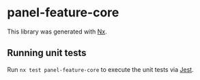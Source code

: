 # panel-feature-core

This library was generated with [Nx](https://nx.dev).

## Running unit tests

Run `nx test panel-feature-core` to execute the unit tests via [Jest](https://jestjs.io).

